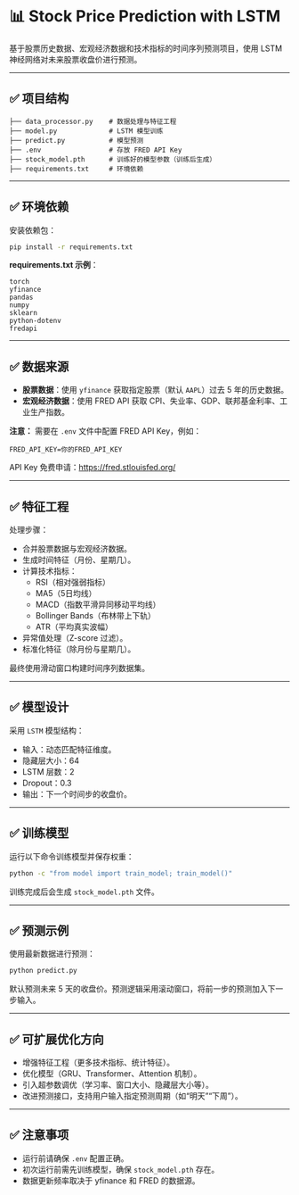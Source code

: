 
# 📊 Stock Price Prediction with LSTM

基于股票历史数据、宏观经济数据和技术指标的时间序列预测项目，使用 LSTM 神经网络对未来股票收盘价进行预测。

---

## ✅ 项目结构

```
├── data_processor.py    # 数据处理与特征工程
├── model.py             # LSTM 模型训练
├── predict.py           # 模型预测
├── .env                 # 存放 FRED API Key
├── stock_model.pth      # 训练好的模型参数（训练后生成）
├── requirements.txt     # 环境依赖
```

---

## ✅ 环境依赖

安装依赖包：

```bash
pip install -r requirements.txt
```

**requirements.txt 示例**：

```
torch
yfinance
pandas
numpy
sklearn
python-dotenv
fredapi
```

---

## ✅ 数据来源

- **股票数据**：使用 `yfinance` 获取指定股票（默认 `AAPL`）过去 5 年的历史数据。
- **宏观经济数据**：使用 FRED API 获取 CPI、失业率、GDP、联邦基金利率、工业生产指数。

**注意：** 需要在 `.env` 文件中配置 FRED API Key，例如：

```
FRED_API_KEY=你的FRED_API_KEY
```

API Key 免费申请：https://fred.stlouisfed.org/

---

## ✅ 特征工程

处理步骤：
- 合并股票数据与宏观经济数据。
- 生成时间特征（月份、星期几）。
- 计算技术指标：
  - RSI（相对强弱指标）
  - MA5（5日均线）
  - MACD（指数平滑异同移动平均线）
  - Bollinger Bands（布林带上下轨）
  - ATR（平均真实波幅）
- 异常值处理（Z-score 过滤）。
- 标准化特征（除月份与星期几）。

最终使用滑动窗口构建时间序列数据集。

---

## ✅ 模型设计

采用 `LSTM` 模型结构：
- 输入：动态匹配特征维度。
- 隐藏层大小：64
- LSTM 层数：2
- Dropout：0.3
- 输出：下一个时间步的收盘价。

---

## ✅ 训练模型

运行以下命令训练模型并保存权重：

```bash
python -c "from model import train_model; train_model()"
```

训练完成后会生成 `stock_model.pth` 文件。

---

## ✅ 预测示例

使用最新数据进行预测：

```bash
python predict.py
```

默认预测未来 5 天的收盘价。预测逻辑采用滚动窗口，将前一步的预测加入下一步输入。

---

## ✅ 可扩展优化方向

- 增强特征工程（更多技术指标、统计特征）。
- 优化模型（GRU、Transformer、Attention 机制）。
- 引入超参数调优（学习率、窗口大小、隐藏层大小等）。
- 改进预测接口，支持用户输入指定预测周期（如“明天”“下周”）。

---

## ✅ 注意事项

- 运行前请确保 `.env` 配置正确。
- 初次运行前需先训练模型，确保 `stock_model.pth` 存在。
- 数据更新频率取决于 yfinance 和 FRED 的数据源。
